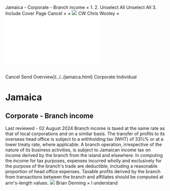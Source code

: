 Jamaica - Corporate - Branch income
×
1.
2.
Unselect All
Unselect All
3.
Include Cover Page
Cancel
×
×
![](../../-/media/world-wide-tax-summaries/attachments/global---chris-wooley.ashx%3Frev=ac5e5f3223b34096b1afc2a6009c7320&revision=ac5e5f32-23b3-4096-b1af-c2a6009c7320&hash=859B7ADC84DC2CBEC9760E9E6EE7DE6D0A8BFCDF)
CW
Chris Wooley
×
![](branch-income.html)
######
Cancel
Send
Overview](../../jamaica.html)
Corporate
Individual
# Jamaica
## Corporate - Branch income
Last reviewed - 02 August 2024
Branch income is taxed at the same rate as that of local corporations and on a similar basis. The transfer of profits to its overseas head office is subject to a withholding tax (WHT) of 33⅓% or at a lower treaty rate, where applicable.
A branch operation, irrespective of the nature of its business activities, is subject to Jamaican income tax on income derived by the branch from the island and elsewhere. In computing the income for tax purposes, expenses incurred wholly and exclusively for the purpose of the branch's trade are deductible, including a reasonable proportion of head office expenses.
Taxable profits derived by the branch from transactions between the branch and affiliates should be computed at arm's-length values.
![](../../-/media/world-wide-tax-summaries/attachments/jamaica---brian-denning.ashx%3Frev=24a3dbb2d6a746a48f45224277f301fa&revision=24a3dbb2-d6a7-46a4-8f45-224277f301fa&hash=981737E120909F0B43796CEA7D812B335536CEF9)
Brian Denning
×
I understand